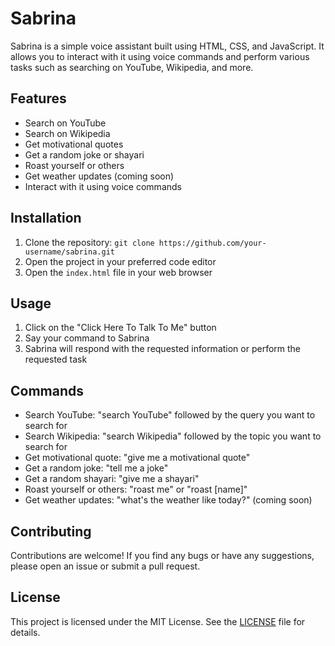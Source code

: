 # Sabrina

Sabrina is a simple voice assistant built using HTML, CSS, and JavaScript. It allows you to interact with it using voice commands and perform various tasks such as searching on YouTube, Wikipedia, and more.

## Features

- Search on YouTube
- Search on Wikipedia
- Get motivational quotes
- Get a random joke or shayari
- Roast yourself or others
- Get weather updates (coming soon)
- Interact with it using voice commands

## Installation

1. Clone the repository: `git clone https://github.com/your-username/sabrina.git`
2. Open the project in your preferred code editor
3. Open the `index.html` file in your web browser

## Usage

1. Click on the "Click Here To Talk To Me" button
2. Say your command to Sabrina
3. Sabrina will respond with the requested information or perform the requested task

## Commands

- Search YouTube: "search YouTube" followed by the query you want to search for
- Search Wikipedia: "search Wikipedia" followed by the topic you want to search for
- Get motivational quote: "give me a motivational quote"
- Get a random joke: "tell me a joke"
- Get a random shayari: "give me a shayari"
- Roast yourself or others: "roast me" or "roast [name]"
- Get weather updates: "what's the weather like today?" (coming soon)

## Contributing

Contributions are welcome! If you find any bugs or have any suggestions, please open an issue or submit a pull request.

## License

This project is licensed under the MIT License. See the [LICENSE](LICENSE) file for details.
